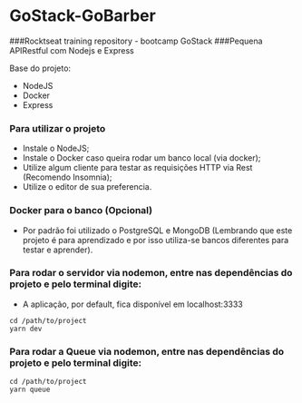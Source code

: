 # GoStack-GoBarber
###Rocktseat training repository - bootcamp GoStack 
###Pequena APIRestful com Nodejs e Express

Base do projeto:
- NodeJS
- Docker
- Express

### Para utilizar o projeto
- Instale o NodeJS;
- Instale o Docker caso queira rodar um banco local (via docker);
- Utilize algum cliente para testar as requisições HTTP via Rest (Recomendo Insomnia);
- Utilize o editor de sua preferencia.

### Docker para o banco (Opcional)
- Por padrão foi utilizado o PostgreSQL e MongoDB (Lembrando que este projeto é para aprendizado e por isso utiliza-se bancos diferentes para testar e aprender).

### Para rodar o servidor via nodemon, entre nas dependências do projeto e pelo terminal digite:
- A aplicação, por default, fica disponível em localhost:3333
```
cd /path/to/project
yarn dev
``` 

### Para rodar a Queue via nodemon, entre nas dependências do projeto e pelo terminal digite:
```
cd /path/to/project
yarn queue
```
